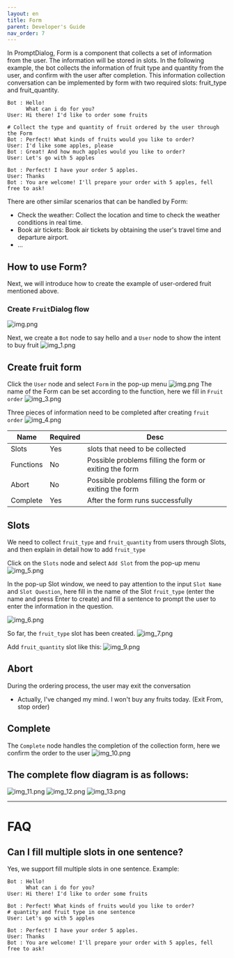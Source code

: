 ```yaml
---
layout: en
title: Form
parent: Developer's Guide
nav_order: 7
---
```

In PromptDialog, Form is a component that collects a set of information from the user. The information will be stored in slots. In the following example, the bot collects the information of fruit type and quantity from the user, and confirm with the user after completion. This information collection conversation can be implemented by form with two required slots: fruit_type and fruit_quantity. 

```text
Bot : Hello!
      What can i do for you?
User: Hi there! I'd like to order some fruits

# Collect the type and quantity of fruit ordered by the user through the Form
Bot : Perfect! What kinds of fruits would you like to order?
User: I'd like some apples, please
Bot : Great! And how much apples would you like to order?
User: Let's go with 5 apples

Bot : Perfect! I have your order 5 apples.
User: Thanks
Bot : You are welcome! I'll prepare your order with 5 apples, fell free to ask!
```
There are other similar scenarios that can be handled by Form:
- Check the weather: Collect the location and time to check the weather conditions in real time.
- Book air tickets: Book air tickets by obtaining the user's travel time and departure airport.
- ...


## How to use Form?
Next, we will introduce how to create the example of user-ordered fruit mentioned above.

### Create `Fruit`Dialog flow
![img.png](/assets/images/form_fruit_create_flow.jpg)

Next, we create a `Bot` node to say hello and a `User` node to show the intent to buy fruit
![img_1.png](img_1.png)

## Create fruit form
Click the `User` node and select `Form` in the pop-up menu
![img.png](img.png)
The name of the Form can be set according to the function, here we fill in `Fruit order`
![img_3.png](img_3.png)

Three pieces of information need to be completed after creating `fruit order`
![img_4.png](img_4.png)

|  Name        | Required | Desc                                                   |
|--------------|----------|--------------------------------------------------------|
| Slots        |    Yes   | slots that need to be collected                        |
| Functions   |    No    | Possible problems filling the form or exiting the form |
| Abort      |    No    | Possible problems filling the form or exiting the form |
| Complete      |    Yes   | After the form runs successfully                       |
  
## Slots
We need to collect `fruit_type` and `fruit_quantity` from users through Slots, and then explain in detail how to add `fruit_type`

Click on the `Slots` node and select `Add Slot` from the pop-up menu
![img_5.png](img_5.png)

In the pop-up Slot window, we need to pay attention to the input `Slot Name` and `Slot Question`, here fill in the name of the Slot `fruit_type` (enter the name and press Enter to create) and fill a sentence to prompt the user to enter the information in the question.

![img_6.png](img_6.png)

So far, the `fruit_type` slot has been created.
![img_7.png](img_7.png)

Add `fruit_quantity` slot like this:
![img_9.png](img_9.png)

## Abort
During the ordering process, the user may exit the conversation
- Actually, I've changed my mind. I won't buy any fruits today. (Exit From, stop order)

## Complete
The `Complete` node handles the completion of the collection form, here we confirm the order to the user
![img_10.png](img_10.png)

## The complete flow diagram is as follows:
![img_11.png](img_11.png)
![img_12.png](img_12.png)
![img_13.png](img_13.png)

---

# FAQ

## Can I fill multiple slots in one sentence?
Yes, we support fill multiple slots in one sentence.
Example: 
```text
Bot : Hello!
      What can i do for you?
User: Hi there! I'd like to order some fruits

Bot : Perfect! What kinds of fruits would you like to order?
# quantity and fruit type in one sentence
User: Let's go with 5 apples

Bot : Perfect! I have your order 5 apples.
User: Thanks
Bot : You are welcome! I'll prepare your order with 5 apples, fell free to ask!
```